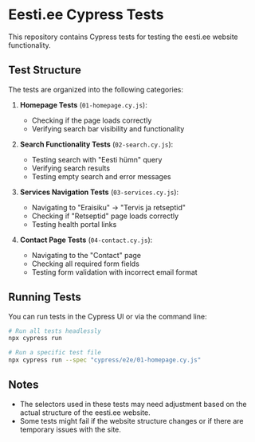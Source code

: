 # Eesti.ee Cypress Tests

This repository contains Cypress tests for testing the eesti.ee website functionality.

## Test Structure

The tests are organized into the following categories:

1. **Homepage Tests** (`01-homepage.cy.js`):
   - Checking if the page loads correctly
   - Verifying search bar visibility and functionality

2. **Search Functionality Tests** (`02-search.cy.js`):
   - Testing search with "Eesti hümn" query
   - Verifying search results
   - Testing empty search and error messages

3. **Services Navigation Tests** (`03-services.cy.js`):
   - Navigating to "Eraisiku" -> "Tervis ja retseptid"
   - Checking if "Retseptid" page loads correctly
   - Testing health portal links

4. **Contact Page Tests** (`04-contact.cy.js`):
   - Navigating to the "Contact" page
   - Checking all required form fields
   - Testing form validation with incorrect email format

## Running Tests

You can run tests in the Cypress UI or via the command line:

```bash
# Run all tests headlessly
npx cypress run

# Run a specific test file
npx cypress run --spec "cypress/e2e/01-homepage.cy.js"
```

## Notes

- The selectors used in these tests may need adjustment based on the actual structure of the eesti.ee website.
- Some tests might fail if the website structure changes or if there are temporary issues with the site.

